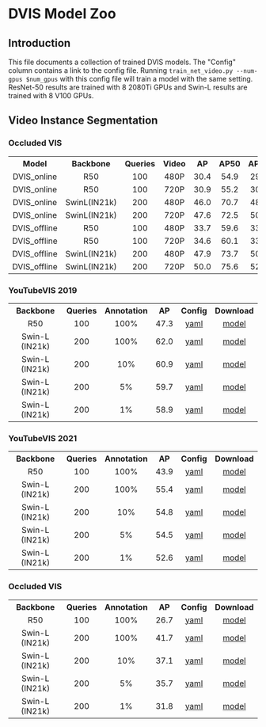 # DVIS Model Zoo

## Introduction

This file documents a collection of trained DVIS models.
The "Config" column contains a link to the config file. Running `train_net_video.py --num-gpus $num_gpus` with this config file will train a model with the same setting. ResNet-50 results are trained with 8 2080Ti GPUs and Swin-L results are trained with 8 V100 GPUs.

## Video Instance Segmentation

### Occluded VIS

<table><tbody>
<!-- START TABLE -->
<!-- TABLE HEADER -->
<th valign="bottom">Model</th>
<th valign="bottom">Backbone</th>
<th valign="bottom">Queries</th>
<th valign="bottom">Video</th>
<th valign="bottom">AP</th>
<th valign="bottom">AP50</th>
<th valign="bottom">AP75</th>
<th valign="bottom">Config</th>
<th valign="bottom">Download</th>
<th valign="bottom">Password</th>
<!-- TABLE BODY -->
<!-- ROW: R50 Online -->
 <tr><td align="center">DVIS_online</td>
<td align="center">R50</td>
<td align="center">100</td>
<td align="center">480P</td>
<td align="center">30.4</td>
<td align="center">54.9</td>
<td align="center">29.7</td>
<td align="center"><a href="configs/ovis/DVIS_Online_R50.yaml">yaml</a></td>
<td align="center"><a href="https://pan.baidu.com/s/1HdL6Y8G2UD7l43r8AfsIpg">model</a></td>
<td align="center">dvis</td>
</tr>
<!-- ROW: R50 Online 720p -->
 <tr><td align="center">DVIS_online</td>
<td align="center">R50</td>
<td align="center">100</td>
<td align="center">720P</td>
<td align="center">30.9</td>
<td align="center">55.2</td>
<td align="center">30.8</td>
<td align="center"><a href="configs/ovis/DVIS_Online_R50_720p.yaml">yaml</a></td>
<td align="center"><a href="https://pan.baidu.com/s/1npLPI7WVXJIPE19XsPF4gQ">model</a></td>
<td align="center">dvis</td>
<!-- ROW: SwinL Online 480p -->
 <tr><td align="center">DVIS_online</td>
<td align="center">SwinL(IN21k)</td>
<td align="center">200</td>
<td align="center">480P</td>
<td align="center">46.0</td>
<td align="center">70.7</td>
<td align="center">48.6</td>
<td align="center"><a href="configs/ovis/swin/DVIS_Online_SwinL.yaml">yaml</a></td>
<td align="center"><a href="https://pan.baidu.com/s/1lydzag6D_Uh9B_ly8UgnuQ">model</a></td>
<td align="center">dvis</td>
</tr>
<!-- ROW: SwinL Online 720p -->
 <tr><td align="center">DVIS_online</td>
<td align="center">SwinL(IN21k)</td>
<td align="center">200</td>
<td align="center">720P</td>
<td align="center">47.6</td>
<td align="center">72.5</td>
<td align="center">50.1</td>
<td align="center"><a href="configs/ovis/swin/DVIS_Online_SwinL_720p.yaml">yaml</a></td>
<td align="center"><a href="https://pan.baidu.com/s/1C8d5VVxUNeSl6lwnMJgxVA">model</a></td>
<td align="center">dvis</td>
</tr>
<!-- ROW: R50 Offline -->
 <tr><td align="center">DVIS_offline</td>
<td align="center">R50</td>
<td align="center">100</td>
<td align="center">480P</td>
<td align="center">33.7</td>
<td align="center">59.6</td>
<td align="center">33.7</td>
<td align="center"><a href="configs/ovis/DVIS_Offline_R50.yaml">yaml</a></td>
<td align="center"><a href="https://pan.baidu.com/s/1dQ0F2MI-jTf2POBlMG3n_A">model</a></td>
<td align="center">dvis</td>
</tr>
<!-- ROW: R50 Offline 720p -->
 <tr><td align="center">DVIS_offline</td>
<td align="center">R50</td>
<td align="center">100</td>
<td align="center">720P</td>
<td align="center">34.6</td>
<td align="center">60.1</td>
<td align="center">33.3</td>
<td align="center"><a href="configs/ovis/DVIS_Offline_R50_720p.yaml">yaml</a></td>
<td align="center"><a href="https://pan.baidu.com/s/1vwYiui4shSdlG0wN5C-rBw">model</a></td>
<td align="center">dvis</td>
</tr>
<!-- ROW: SwinL Offline -->
 <tr><td align="center">DVIS_offline</td>
<td align="center">SwinL(IN21k)</td>
<td align="center">200</td>
<td align="center">480P</td>
<td align="center">47.9</td>
<td align="center">73.7</td>
<td align="center">50.1</td>
<td align="center"><a href="configs/ovis/swin/DVIS_Offline_SwinL.yaml">yaml</a></td>
<td align="center"><a href="https://pan.baidu.com/s/1X3gh-CJj5z0OesN-0wB62w">model</a></td>
<td align="center">dvis</td>
</tr>
<!-- ROW: SwinL Offline 720p -->
 <tr><td align="center">DVIS_offline</td>
<td align="center">SwinL(IN21k)</td>
<td align="center">200</td>
<td align="center">720P</td>
<td align="center">50.0</td>
<td align="center">75.6</td>
<td align="center">52.9</td>
<td align="center"><a href="configs/ovis/swin/DVIS_Offline_SwinL_720p.yaml">yaml</a></td>
<td align="center"><a href="https://pan.baidu.com/s/1LIGkINBAcLNd8isUR5yPVQ">model</a></td>
<td align="center">dvis</td>
</tr>
</tbody></table>

### YouTubeVIS 2019

<table><tbody>
<!-- START TABLE -->
<!-- TABLE HEADER -->
<th valign="bottom">Backbone</th>
<th valign="bottom">Queries</th>
<th valign="bottom">Annotation</th>
<th valign="bottom">AP</th>
<th valign="bottom">Config</th>
<th valign="bottom">Download</th>
<!-- TABLE BODY -->
<!-- ROW: R50 -->
 <tr><td align="center">R50</td>
<td align="center">100</td>
<td align="center">100%</td>
<td align="center">47.3</td>
<td align="center"><a href="configs/youtubevis_2019/video_maskformer2_R50_bs32_8ep_frame.yaml">yaml</a></td>
<td align="center"><a href="https://drive.google.com/file/d/1mdrL6QRVmoz-QizohZ7SnyGDlpAWFCVf/view?usp=sharing">model</a></td>
</tr>
<!-- ROW: Swin-L -->
 <tr><td align="center">Swin-L (IN21k)</td>
<td align="center">200</td>
<td align="center">100%</td>
<td align="center">62.0</td>
<td align="center"><a href="configs/youtubevis_2019/swin/video_maskformer2_swin_large_IN21k_384_bs32_8ep_frame.yaml">yaml</a></td>
<td align="center"><a href="https://drive.google.com/file/d/12yL72Qv8OBqapgvGmLHXAb6YZv4SS_6D/view?usp=sharing">model</a></td>
</tr>
<!-- ROW: Swin-L 10% -->
 <tr><td align="center">Swin-L (IN21k)</td>
<td align="center">200</td>
<td align="center">10%</td>
<td align="center">60.9</td>
<td align="center"><a href="configs/youtubevis_2019/swin/video_maskformer2_swin_large_IN21k_384_bs32_8ep_frame_r10.yaml">yaml</a></td>
<td align="center"><a href="https://drive.google.com/file/d/18W7jnVPESuDP4goZDNBdHdWnlaehBBeg/view?usp=sharing">model</a></td>
</tr>
<!-- ROW: Swin-L 5% -->
 <tr><td align="center">Swin-L (IN21k)</td>
<td align="center">200</td>
<td align="center">5%</td>
<td align="center">59.7</td>
<td align="center"><a href="configs/youtubevis_2019/swin/video_maskformer2_swin_large_IN21k_384_bs32_8ep_frame_r5.yaml">yaml</a></td>
<td align="center"><a href="https://drive.google.com/file/d/1oZWpHaPhm0iDwilPoSjjxmOLfJ6IZa1y/view?usp=sharing">model</a></td>
</tr>
<!-- ROW: Swin-L 1% -->
 <tr><td align="center">Swin-L (IN21k)</td>
<td align="center">200</td>
<td align="center">1%</td>
<td align="center">58.9</td>
<td align="center"><a href="configs/youtubevis_2019/swin/video_maskformer2_swin_large_IN21k_384_bs32_8ep_frame_r1.yaml">yaml</a></td>
<td align="center"><a href="https://drive.google.com/file/d/1IJ6QQdst-lQviGf9wQEA_TyAcpMdwTib/view?usp=sharing">model</a></td>
</tr>
</tbody></table>


### YouTubeVIS 2021

<table><tbody>
<!-- START TABLE -->
<!-- TABLE HEADER -->
<th valign="bottom">Backbone</th>
<th valign="bottom">Queries</th>
<th valign="bottom">Annotation</th>
<th valign="bottom">AP</th>
<th valign="bottom">Config</th>
<th valign="bottom">Download</th>
<!-- TABLE BODY -->
<!-- ROW: R50 -->
 <tr><td align="center">R50</td>
<td align="center">100</td>
<td align="center">100%</td>
<td align="center">43.9</td>
<td align="center"><a href="configs/youtubevis_2021/video_maskformer2_R50_bs32_8ep_frame.yaml">yaml</a></td>
<td align="center"><a href="https://drive.google.com/file/d/1efuTrDtaHKDY6924fCB2ROiY5LICt_ts/view?usp=sharing">model</a></td>
</tr>
<!-- ROW: Swin-L -->
 <tr><td align="center">Swin-L (IN21k)</td>
<td align="center">200</td>
<td align="center">100%</td>
<td align="center">55.4</td>
<td align="center"><a href="configs/youtubevis_2021/swin/video_maskformer2_swin_large_IN21k_384_bs32_8ep_frame.yaml">yaml</a></td>
<td align="center"><a href="https://drive.google.com/file/d/1j46M_NFGzpt2Ga4ptOumTRAjmr8eQb1Y/view?usp=sharing">model</a></td>
</tr>
<!-- ROW: Swin-L 10% -->
 <tr><td align="center">Swin-L (IN21k)</td>
<td align="center">200</td>
<td align="center">10%</td>
<td align="center">54.8</td>
<td align="center"><a href="configs/youtubevis_2021/swin/video_maskformer2_swin_large_IN21k_384_bs32_8ep_frame_r10.yaml">yaml</a></td>
<td align="center"><a href="https://drive.google.com/file/d/1OfwAMQYTLOdTYkJ7CpwRWL3VzkYC3Ypv/view?usp=sharing">model</a></td>
</tr>
<!-- ROW: Swin-L 5% -->
 <tr><td align="center">Swin-L (IN21k)</td>
<td align="center">200</td>
<td align="center">5%</td>
<td align="center">54.5</td>
<td align="center"><a href="configs/youtubevis_2021/swin/video_maskformer2_swin_large_IN21k_384_bs32_8ep_frame_r5.yaml">yaml</a></td>
<td align="center"><a href="https://drive.google.com/file/d/1D5ufzdcVrOBbbQrD4cx1QvdNWn5FzSDL/view?usp=sharing">model</a></td>
</tr>
<!-- ROW: Swin-L 1% -->
 <tr><td align="center">Swin-L (IN21k)</td>
<td align="center">200</td>
<td align="center">1%</td>
<td align="center">52.6</td>
<td align="center"><a href="configs/youtubevis_2021/swin/video_maskformer2_swin_large_IN21k_384_bs32_8ep_frame_r1.yaml">yaml</a></td>
<td align="center"><a href="https://drive.google.com/file/d/15d4dMT4d8FbTL10uMG2iVf9mU0kRfZ_l/view?usp=sharing">model</a></td>
</tr>
</tbody></table>

### Occluded VIS

<table><tbody>
<!-- START TABLE -->
<!-- TABLE HEADER -->
<th valign="bottom">Backbone</th>
<th valign="bottom">Queries</th>
<th valign="bottom">Annotation</th>
<th valign="bottom">AP</th>
<th valign="bottom">Config</th>
<th valign="bottom">Download</th>
<!-- TABLE BODY -->
<!-- ROW: R50 -->
 <tr><td align="center">R50</td>
<td align="center">100</td>
<td align="center">100%</td>
<td align="center">26.7</td>
<td align="center"><a href="configs/ovis/video_maskformer2_R50_bs32_8ep_frame.yaml">yaml</a></td>
<td align="center"><a href="https://drive.google.com/file/d/1CaJhmej8ySruccKklDJcIK6lKuEskpXj/view?usp=sharing">model</a></td>
</tr>
<!-- ROW: Swin-L -->
 <tr><td align="center">Swin-L (IN21k)</td>
<td align="center">200</td>
<td align="center">100%</td>
<td align="center">41.7</td>
<td align="center"><a href="configs/ovis/swin/video_maskformer2_swin_large_IN21k_384_bs32_8ep_frame.yaml">yaml</a></td>
<td align="center"><a href="https://drive.google.com/file/d/1fkRrN8PCyhhMAb1YYOb--2K6JnpBk7oR/view?usp=sharing">model</a></td>
</tr>
<!-- ROW: Swin-L 10% -->
 <tr><td align="center">Swin-L (IN21k)</td>
<td align="center">200</td>
<td align="center">10%</td>
<td align="center">37.1</td>
<td align="center"><a href="configs/ovis/swin/video_maskformer2_swin_large_IN21k_384_bs32_8ep_frame_r10.yaml">yaml</a></td>
<td align="center"><a href="https://drive.google.com/file/d/10RLHANa69lmIELhh-Fy1HRj9ebiJhDme/view?usp=sharing">model</a></td>
</tr>
<!-- ROW: Swin-L 5% -->
 <tr><td align="center">Swin-L (IN21k)</td>
<td align="center">200</td>
<td align="center">5%</td>
<td align="center">35.7</td>
<td align="center"><a href="configs/ovis/swin/video_maskformer2_swin_large_IN21k_384_bs32_8ep_frame_r5.yaml">yaml</a></td>
<td align="center"><a href="https://drive.google.com/file/d/1Lg3qjzLpS-hoQAbbCapTIedEC2B4j_Ox/view?usp=sharing">model</a></td>
</tr>
<!-- ROW: Swin-L 1% -->
 <tr><td align="center">Swin-L (IN21k)</td>
<td align="center">200</td>
<td align="center">1%</td>
<td align="center">31.8</td>
<td align="center"><a href="configs/ovis/swin/video_maskformer2_swin_large_IN21k_384_bs32_8ep_frame_r1.yaml">yaml</a></td>
<td align="center"><a href="https://drive.google.com/file/d/1ANdVk7scy9kT4v_cMLXK2rKdFvWg5Pxk/view?usp=sharing">model</a></td>
</tr>
</tbody></table>
